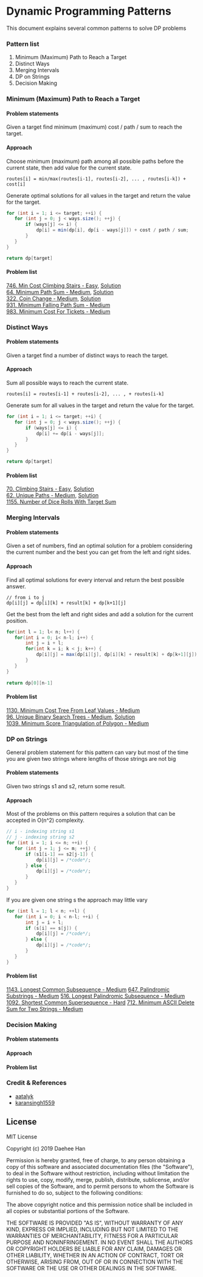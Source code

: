 Dynamic Programming Patterns
===================================
This document explains several common patterns to solve DP problems

### Pattern list
1. Minimum (Maximum) Path to Reach a Target
2. Distinct Ways
3. Merging Intervals
4. DP on Strings
5. Decision Making

### Minimum (Maximum) Path to Reach a Target

#### Problem statements
Given a target find minimum (maximum) cost / path / sum to reach the target.

#### Approach
Choose minimum (maximum) path among all possible paths before the current state, then add value for the current state.

    routes[i] = min/max(routes[i-1], routes[i-2], ... , routes[i-k]) + cost[i]

Generate optimal solutions for all values in the target and return the value for the target.

```java
for (int i = 1; i <= target; ++i) {
   for (int j = 0; j < ways.size(); ++j) {
       if (ways[j] <= i) {
           dp[i] = min(dp[i], dp[i - ways[j]]) + cost / path / sum;
       }
   }
}

return dp[target]
```
#### Problem list
[746. Min Cost Climbing Stairs - Easy][100], [Solution][101]\
[64. Minimum Path Sum - Medium][102], [Solution][103]\
[322. Coin Change - Medium][104], [Solution][105]\
[931. Minimum Falling Path Sum - Medium][106]\
[983. Minimum Cost For Tickets - Medium][108]

[//]: <================================================================================================>

### Distinct Ways

#### Problem statements
Given a target find a number of distinct ways to reach the target.

#### Approach
Sum all possible ways to reach the current state.

    routes[i] = routes[i-1] + routes[i-2], ... , + routes[i-k]

Generate sum for all values in the target and return the value for the target.

```java
for (int i = 1; i <= target; ++i) {
   for (int j = 0; j < ways.size(); ++j) {
       if (ways[j] <= i) {
           dp[i] += dp[i - ways[j]];
       }
   }
}

return dp[target]
```

#### Problem list
[70. Climbing Stairs - Easy][200], [Solution][201]\
[62. Unique Paths - Medium][202], [Solution][203]\
[1155. Number of Dice Rolls With Target Sum][204]

[//]: <================================================================================================>

### Merging Intervals

#### Problem statements
Given a set of numbers, find an optimal solution for a problem considering the current number and the best you can get from the left and right sides.

#### Approach
Find all optimal solutions for every interval and return the best possible answer.

    // from i to j
    dp[i][j] = dp[i][k] + result[k] + dp[k+1][j]
    
Get the best from the left and right sides and add a solution for the current position.
```java
for(int l = 1; l< n; l++) {
   for(int i = 0; i< n-l; i++) {
       int j = i + l;
       for(int k = i; k < j; k++) {
           dp[i][j] = max(dp[i][j], dp[i][k] + result[k] + dp[k+1][j]);
       }
   }
}
 
return dp[0][n-1]
```

#### Problem list
[1130. Minimum Cost Tree From Leaf Values - Medium][300]\
[96. Unique Binary Search Trees - Medium][302], [Solution][303]\
[1039. Minimum Score Triangulation of Polygon - Medium][304]

[//]: <================================================================================================>

### DP on Strings
General problem statement for this pattern can vary but most of the time you are given two strings where lengths of those strings are not big
#### Problem statements
Given two strings s1 and s2, return some result.
#### Approach
Most of the problems on this pattern requires a solution that can be accepted in O(n^2) complexity.
```java
// i - indexing string s1
// j - indexing string s2
for (int i = 1; i <= n; ++i) {
   for (int j = 1; j <= m; ++j) {
       if (s1[i-1] == s2[j-1]) {
           dp[i][j] = /*code*/;
       } else {
           dp[i][j] = /*code*/;
       }
   }
}
```
If you are given one string s the approach may little vary
```java
for (int l = 1; l < n; ++l) {
   for (int i = 0; i < n-l; ++i) {
       int j = i + l;
       if (s[i] == s[j]) {
           dp[i][j] = /*code*/;
       } else {
           dp[i][j] = /*code*/;
       }
   }
}
```
#### Problem list
[1143. Longest Common Subsequence - Medium][400]
[647. Palindromic Substrings - Medium][402]
[516. Longest Palindromic Subsequence - Medium][404]
[1092. Shortest Common Supersequence - Hard][406]
[712. Minimum ASCII Delete Sum for Two Strings - Medium][408]

[//]: <================================================================================================>

### Decision Making

#### Problem statements

#### Approach

#### Problem list

### Credit & References
* [aatalyk][1000]
* [karansingh1559][1001]


License
-------
MIT License

Copyright (c) 2019 Daehee Han

Permission is hereby granted, free of charge, to any person obtaining a copy
of this software and associated documentation files (the "Software"), to deal
in the Software without restriction, including without limitation the rights
to use, copy, modify, merge, publish, distribute, sublicense, and/or sell
copies of the Software, and to permit persons to whom the Software is
furnished to do so, subject to the following conditions:

The above copyright notice and this permission notice shall be included in all
copies or substantial portions of the Software.

THE SOFTWARE IS PROVIDED "AS IS", WITHOUT WARRANTY OF ANY KIND, EXPRESS OR
IMPLIED, INCLUDING BUT NOT LIMITED TO THE WARRANTIES OF MERCHANTABILITY,
FITNESS FOR A PARTICULAR PURPOSE AND NONINFRINGEMENT. IN NO EVENT SHALL THE
AUTHORS OR COPYRIGHT HOLDERS BE LIABLE FOR ANY CLAIM, DAMAGES OR OTHER
LIABILITY, WHETHER IN AN ACTION OF CONTRACT, TORT OR OTHERWISE, ARISING FROM,
OUT OF OR IN CONNECTION WITH THE SOFTWARE OR THE USE OR OTHER DEALINGS IN THE
SOFTWARE.


[//]: <First_Pattern>
[100]: https://leetcode.com/problems/min-cost-climbing-stairs/
[101]: https://github.com/booknara/playground/blob/master/src/main/java/com/booknara/problem/dp/MinCostClimbStairs.java
[102]: https://leetcode.com/problems/minimum-path-sum/
[103]: https://github.com/booknara/playground/blob/master/src/main/java/com/booknara/problem/dp/MinimumPathSum.java
[104]: https://leetcode.com/problems/coin-change/
[105]: https://github.com/booknara/playground/blob/master/src/main/java/com/booknara/problem/dp/CoinChange.java
[106]: https://leetcode.com/problems/minimum-falling-path-sum/
[108]: https://leetcode.com/problems/minimum-cost-for-tickets/

[//]: <Second_Pattern>
[200]: https://leetcode.com/problems/climbing-stairs/
[201]: https://github.com/booknara/playground/blob/master/src/main/java/com/booknara/problem/dp/ClimbingStairs.java
[202]: https://leetcode.com/problems/unique-paths/
[203]: https://github.com/booknara/playground/blob/master/src/main/java/com/booknara/problem/dp/UniquePaths.java 
[204]: https://leetcode.com/problems/number-of-dice-rolls-with-target-sum/

[//]: <Third_Pattern>
[300]: https://leetcode.com/problems/minimum-cost-tree-from-leaf-values/
[302]: https://leetcode.com/problems/unique-binary-search-trees/
[303]: https://github.com/booknara/playground/blob/master/src/main/java/com/booknara/problem/tree/UniqueBinarySearchTree.java
[304]: https://leetcode.com/problems/minimum-score-triangulation-of-polygon/

[//]: <Fourth_Pattern>
[400]: https://leetcode.com/problems/longest-common-subsequence/
[402]: https://leetcode.com/problems/palindromic-substrings/ 
[404]: https://leetcode.com/problems/longest-palindromic-subsequence/
[406]: https://leetcode.com/problems/shortest-common-supersequence/
[408]: https://leetcode.com/problems/minimum-ascii-delete-sum-for-two-strings/ 
[//]: <Fifth_Pattern>

[//]: <Pattern_reference>
[1000]: https://leetcode.com/discuss/general-discussion/458695/dynamic-programming-patterns 
[1001]: https://leetcode.com/discuss/general-discussion/491522/dynamic-programming-questions-thread
